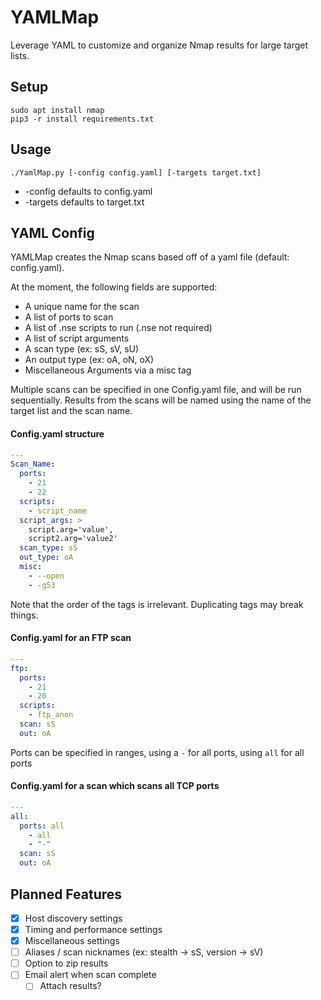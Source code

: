# YAMLMap
Leverage YAML to customize and organize Nmap results for large target lists.

## Setup
```
sudo apt install nmap
pip3 -r install requirements.txt
```

## Usage
`./YamlMap.py [-config config.yaml] [-targets target.txt]`
- -config defaults to config.yaml
- -targets defaults to target.txt

## YAML Config

YAMLMap creates the Nmap scans based off of a yaml file (default: config.yaml).

At the moment, the following fields are supported:
* A unique name for the scan
* A list of ports to scan
* A list of .nse scripts to run (.nse not required)
* A list of script arguments
* A scan type (ex: sS, sV, sU)
* An output type (ex: oA, oN, oX)
* Miscellaneous Arguments via a misc tag

Multiple scans can be specified in one Config.yaml file, and will be run sequentially.
Results from the scans will be named using the name of the target list and the scan name.

#### Config.yaml structure
```YAML
---
Scan_Name:
  ports:
    - 21
    - 22
  scripts:
    - script_name
  script_args: >
    script.arg='value',
    script2.arg='value2'
  scan_type: sS
  out_type: oA
  misc:
    - --open
    - -g53
```
Note that the order of the tags is irrelevant. Duplicating tags may break things.

#### Config.yaml for an FTP scan
```YAML
---
ftp:
  ports:
    - 21
    - 20
  scripts:
    - ftp_anon
  scan: sS
  out: oA
```
Ports can be specified in ranges, using a `-` for all ports, using `all` for all ports
#### Config.yaml for a scan which scans all TCP ports
```YAML
---
all:
  ports: all
    - all
    - "-"
  scan: sS
  out: oA
```

## Planned Features

- [x] Host discovery settings
- [x] Timing and performance settings 
- [x] Miscellaneous settings
- [ ] Aliases / scan nicknames (ex: stealth -> sS, version -> sV)
- [ ] Option to zip results
- [ ] Email alert when scan complete
  - [ ] Attach results?

